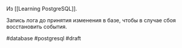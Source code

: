Из [[Learning PostgreSQL]].

Запись лога до принятия изменения в базе, чтобы в случае сбоя восстановить события.

#database #postgresql 
#draft
